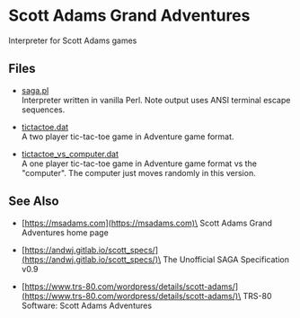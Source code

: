# Scott Adams Grand Adventures

Interpreter for Scott Adams games

## Files

- [saga.pl](saga.pl)\
Interpreter written in vanilla Perl.
Note output uses ANSI terminal escape sequences.

- [tictactoe.dat](tictactoe.dat)\
A two player tic-tac-toe game in Adventure game format.

- [tictactoe_vs_computer.dat](tictactoe_vs_computer.dat)\
A one player tic-tac-toe game in Adventure game format vs the "computer".
The computer just moves randomly in this version.

## See Also

- [https://msadams.com](https://msadams.com)\
Scott Adams Grand Adventures home page

- [https://andwj.gitlab.io/scott_specs/](https://andwj.gitlab.io/scott_specs/)\
The Unofficial SAGA Specification v0.9

- [https://www.trs-80.com/wordpress/details/scott-adams/](https://www.trs-80.com/wordpress/details/scott-adams/)\
TRS-80 Software: Scott Adams Adventures
